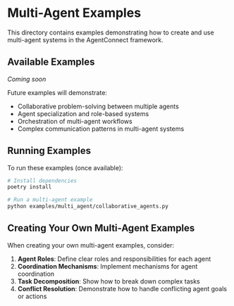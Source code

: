 # Multi-Agent Examples

This directory contains examples demonstrating how to create and use multi-agent systems in the AgentConnect framework.

## Available Examples

*Coming soon*

Future examples will demonstrate:
- Collaborative problem-solving between multiple agents
- Agent specialization and role-based systems
- Orchestration of multi-agent workflows
- Complex communication patterns in multi-agent systems

## Running Examples

To run these examples (once available):

```bash
# Install dependencies
poetry install

# Run a multi-agent example
python examples/multi_agent/collaborative_agents.py
```

## Creating Your Own Multi-Agent Examples

When creating your own multi-agent examples, consider:

1. **Agent Roles**: Define clear roles and responsibilities for each agent
2. **Coordination Mechanisms**: Implement mechanisms for agent coordination
3. **Task Decomposition**: Show how to break down complex tasks
4. **Conflict Resolution**: Demonstrate how to handle conflicting agent goals or actions
